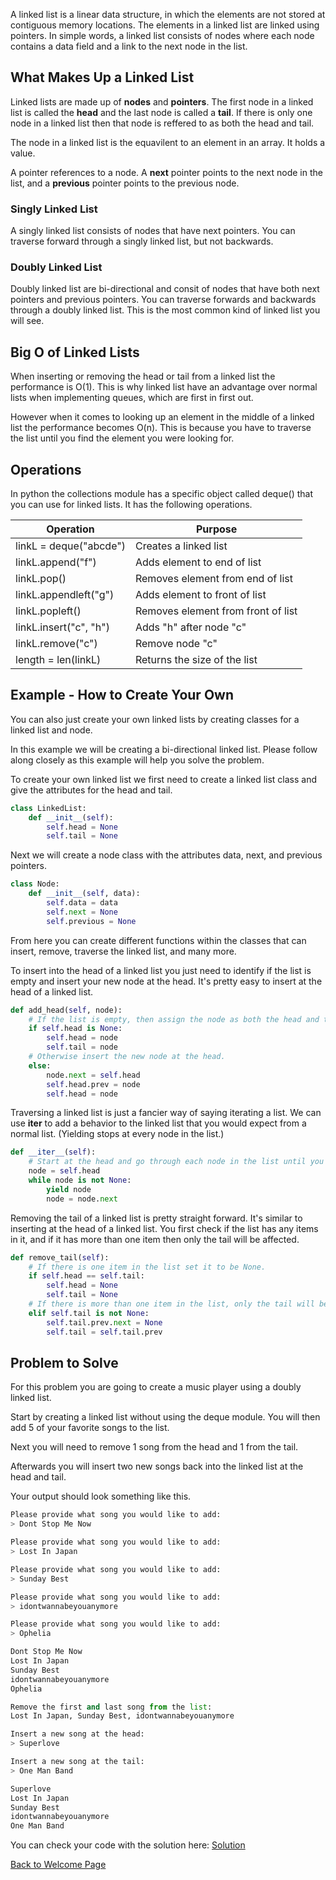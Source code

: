A linked list is a linear data structure, in which the elements are not stored at contiguous memory locations. The elements in a linked list are linked using pointers.
In simple words, a linked list consists of nodes where each node contains a data field and a link to the next node in the list.

## What Makes Up a Linked List

Linked lists are made up of **nodes** and **pointers**. The first node in a linked list is called the **head** and the last node is called a **tail**. If there is only one node in a linked list then that node is reffered to as both the head and tail.

The node in a linked list is the equavilent to an element in an array. It holds a value. 

A pointer references to a node. A **next** pointer points to the next node in the list, and a **previous** pointer points to the previous node. 

### Singly Linked List

A singly linked list consists of  nodes that have next pointers. You can traverse forward through a singly linked list, but not backwards.

### Doubly Linked List

Doubly linked list are bi-directional and consit of nodes that have both next pointers and previous pointers. You can traverse forwards and backwards through a doubly linked list. This is the most common kind of linked list you will see. 

## Big O of Linked Lists

When inserting or removing the head or tail from a linked list the performance is O(1). This is why linked list have an advantage over normal lists when implementing queues, which are first in first out. 

However when it comes to looking up an element in the middle of a linked list the performance becomes O(n). This is because you have to traverse the list until you find the element you were looking for.

## Operations

In python the collections module has a specific object called deque() that you can use for linked lists. It has the following operations.

Operation | Purpose 
-------- | -------- 
linkL = deque("abcde") | Creates a linked list
linkL.append("f") | Adds element to end of list
linkL.pop() | Removes element from end of list
linkL.appendleft("g") | Adds element to front of list
linkL.popleft() | Removes element from front of list
linkL.insert("c", "h") | Adds "h" after node "c"
linkL.remove("c") | Remove node "c"
length = len(linkL) | Returns the size of the list


## Example - How to Create Your Own

You can also just create your own linked lists by creating classes for a linked list and node.

In this example we will be creating a bi-directional linked list. Please follow along closely as this example will help you solve the problem.

To create your own linked list we first need to create a linked list class and give the attributes for the head and tail.

```python
class LinkedList:
    def __init__(self):
        self.head = None
        self.tail = None
```
Next we will create a node class with the attributes data, next, and previous pointers.

```python
class Node:
    def __init__(self, data):
        self.data = data
        self.next = None
        self.previous = None
```

From here you can create different functions within the classes that can insert, remove, traverse the linked list, and many more. 

To insert into the head of a linked list you just need to identify if the list is empty and insert your new node at the head. It's pretty easy to insert at the head of a linked list.

```python
def add_head(self, node):
    # If the list is empty, then assign the node as both the head and tail.
    if self.head is None:
        self.head = node
        self.tail = node
    # Otherwise insert the new node at the head. 
    else:
        node.next = self.head
        self.head.prev = node
        self.head = node
```

Traversing a linked list is just a fancier way of saying iterating a list. We can use __iter__ to add a behavior to the linked list that you would expect from a normal list. (Yielding stops at every node in the list.)

```python
def __iter__(self):
    # Start at the head and go through each node in the list until you hit None.
    node = self.head
    while node is not None:
        yield node
        node = node.next
```

Removing the tail of a linked list is pretty straight forward. It's similar to inserting at the head of a linked list. You first check if the list has any items in it, and if it has more than one item then only the tail will be affected.

```python
def remove_tail(self):
    # If there is one item in the list set it to be None.
    if self.head == self.tail:
        self.head = None
        self.tail = None
    # If there is more than one item in the list, only the tail will be affected.
    elif self.tail is not None:
        self.tail.prev.next = None
        self.tail = self.tail.prev
```

## Problem to Solve

For this problem you are going to create a music player using a doubly linked list. 

Start by creating a linked list without using the deque module. You will then add 5 of your favorite songs to the list. 

Next you will need to remove 1 song from the head and 1 from the tail. 

Afterwards you will insert two new songs back into the linked list at the head and tail.

Your output should look something like this.

```python
Please provide what song you would like to add: 
> Dont Stop Me Now

Please provide what song you would like to add: 
> Lost In Japan

Please provide what song you would like to add: 
> Sunday Best

Please provide what song you would like to add: 
> idontwannabeyouanymore

Please provide what song you would like to add: 
> Ophelia

Dont Stop Me Now
Lost In Japan
Sunday Best
idontwannabeyouanymore
Ophelia

Remove the first and last song from the list:
Lost In Japan, Sunday Best, idontwannabeyouanymore

Insert a new song at the head:
> Superlove

Insert a new song at the tail:
> One Man Band

Superlove
Lost In Japan
Sunday Best
idontwannabeyouanymore
One Man Band
```
You can check your code with the solution here: [Solution](linkedlist-solution.py)

[Back to Welcome Page](0-welcome.md)
